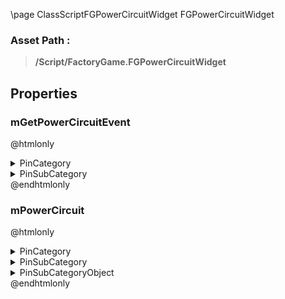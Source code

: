\page ClassScriptFGPowerCircuitWidget FGPowerCircuitWidget
### Asset Path :
<b><blockquote>/Script/FactoryGame.FGPowerCircuitWidget</blockquote></b>
## Properties

### mGetPowerCircuitEvent
@htmlonly
<details>
 <summary>PinCategory</summary>
<blockquote>delegate</blockquote>
</details>
<details>
 <summary>PinSubCategory</summary>
<blockquote>delegate</blockquote>
</details>
@endhtmlonly

### mPowerCircuit
@htmlonly
<details>
 <summary>PinCategory</summary>
<blockquote>Object</blockquote>
</details>
<details>
 <summary>PinSubCategory</summary>
<blockquote>Object</blockquote>
</details>
<details>
 <summary>PinSubCategoryObject</summary>
<b><a href="_class_script_f_g_power_circuit.html"><blockquote>FGPowerCircuit</blockquote></a></b>
</details>
@endhtmlonly

